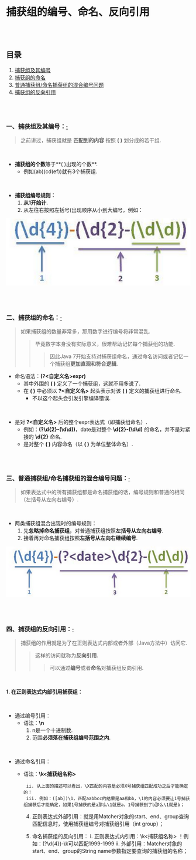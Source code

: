 # 捕获组的编号、命名、反向引用

<br><br>

## 目录

1. [捕获组及其编号](#一捕获组及其编号)
2. [捕获组的命名](#二捕获组的命名)
3. [普通捕获组/命名捕获组的混合编号问题](#三普通捕获组命名捕获组的混合编号问题)
4. [捕获组的反向引用](#四捕获组的反向引用)

<br><br>

### 一、捕获组及其编号：[·](#目录)
> 之前讲过，捕获组就是 **匹配到的内容** 按照 **( )** 划分成的若干组.

<br>

- **捕获组的个数**等于**( )出现的个数**.
  - 例如(ab)(cd(ef))就有3个捕获组.

<br>

- **捕获组编号规则：**
  1. **从1开始计.**
  2. 从左往右按照左括号(出现顺序从小到大编号，例如：

![](assets/matcher_group_number.png "捕获组编号规则")

<br><br>

### 二、捕获组的命名：[·](#目录)
> 如果捕获组的数量非常多，那用数字进行编号将非常混乱.
>
>> 毕竟数字本身没有实际意义，很难帮助记忆每个捕获组的功能.
>>
>>> 因此Java 7开始支持对捕获组命名，通过命名访问或者记忆一个捕获组**更加直观和符合逻辑**.

- 命名语法：**(?\<自定义名\>expr)**
  - 其中外围的 **( )** 定义了一个捕获组，这就不用多说了.
  - 在 **( )** 中必须以 **?\<自定义名\>** 起头表示对该 **( )** 定义的捕获组进行命名.
    - 不以这个起头会引发引擎编译错误.

<br>

- 是对 **?\<自定义名\>** 后的整个expr表达式（即捕获组命名）.
  - 例如：**(?<date>\\d{2}-(\\d\\d))**，date是对整个 **\\d{2}-(\\d\\d)** 的命名，并不是对紧接的 **\\d{2}** 命名.
  - 是对整个 **( )** 内容命名（以 **( )** 为单位整体命名）.

<br><br>

### 三、普通捕获组/命名捕获组的混合编号问题：[·](#目录)
> 如果表达式中的所有捕获组都是命名捕获组的话，编号规则和普通的相同（左括号从左向右编号）.

<br>

- 两类捕获组混合出现时的编号规则：
  1. 先**忽略掉命名捕获组**，对普通捕获组按照**左括号从左向右编号**.
  2. 接着再对命名捕获组按照**左括号从左向右继续编号**.

![](assets/matcher_group_number_int_name.png "普通和命名捕获组编号规则")

<br><br>

### 四、捕获组的反向引用：[·](#目录)
> 捕获组的作用就是为了在正则表达式内部或者外部（Java方法中）访问它.
>
>> 这样的访问就称为**反向引用**.
>>
>>> 可以通过**编号**或者**命名**对捕获组反向引用.

<br>

**1. 在正则表达式内部引用捕获组：**

<br>

- 通过编号引用：
  - 语法：**\\n**
    1. n是一个十进制数.
    2. 范围**必须落在捕获组编号范围之内**.

<br>

- 通过命名引用：
  - 语法：**\\k\<捕获组名称\>**





         ii. 从上面的描述可以看出，\X匹配的内容是必须X号捕获组匹配成功之后才能确定的！
         iii. 例如：([ab])\1，匹配aabbcc的结果是aa和bb，\1的内容必须要让1号捕获组捕获后才能确定，如果1号捕获的是a那么\1就是a，1号捕获到了b那么\1就是b；
    4) 正则表达式外部引用：就是用Matcher对象的start、end、group查询匹配信息时，使用捕获组编号对捕获组引用（int group）；

    3) 命名捕获组的反向引用：
        i. 正则表达式内引用：\k<捕获组名称>
！例如：(?<year>\d{4})-\k<year>可以匹配1999-1999
        ii. 外部引用：Matcher对象的start、end、group的String name参数指定要查询的捕获组的名称；
